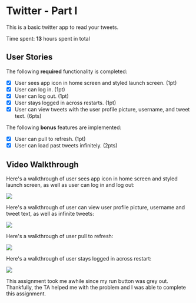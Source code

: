 # Twitter - Part I

This is a basic twitter app to read your tweets.

Time spent: **13** hours spent in total

## User Stories

The following **required** functionality is completed:

- [x] User sees app icon in home screen and styled launch screen. (1pt)
- [x] User can log in. (1pt)
- [x] User can log out. (1pt)
- [x] User stays logged in across restarts. (1pt)
- [x] User can view tweets with the user profile picture, username, and tweet text. (6pts)

The following **bonus** features are implemented:

- [x] User can pull to refresh. (1pt)
- [x] User can load past tweets infinitely. (2pts)

## Video Walkthrough

Here's a walkthrough of user sees app icon in home screen and styled launch screen, as well as user can log in and log out:

![](https://i.imgur.com/7dJ7YRK.gif)

Here's a walkthrough of user can view user profile picture, username and tweet text, as well as infinite tweets:

![](https://i.imgur.com/BecSuza.gif)

Here's a walkthrough of user pull to refresh: 

![](https://i.imgur.com/eo8hVzi.gif)

Here's a walkthrough of user stays logged in across restart: 

![](https://i.imgur.com/63D8YaW.gif)


This assignment took me awhile since my run button was grey out. Thankfully, the TA helped me with the problem and I was able to complete this assignment.
